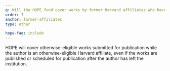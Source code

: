 ```yaml
---
q: Will the HOPE fund cover works by former Harvard affiliates who have since left the institution?
order: 7
anchor: former-affiliates
type: other

hope-faq: include
---
```

HOPE will cover otherwise-eligible works submitted for publication while the author is an otherwise-eligible Harvard affiliate, even if the works are published or scheduled for publication after the author has left the institution.
